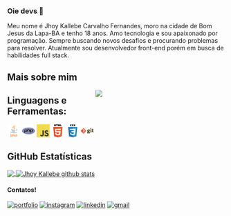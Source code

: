 ### Oie devs 👋

Meu nome é Jhoy Kallebe Carvalho Fernandes, moro na cidade de Bom Jesus da Lapa-BA e tenho 18 anos. Amo tecnologia e sou apaixonado por programação. Sempre buscando novos desafios e procurando problemas para resolver. Atualmente sou desenvolvedor front-end porém em busca de habilidades full stack.

## Mais sobre mim

<img align="right" width="300" src="https://i2.wp.com/allhtaccess.info/wp-content/uploads/2018/03/programming.gif?fit=1281%2C716&ssl=1" />

## **Linguagens e Ferramentas:**  

<code><img height="30" src="https://raw.githubusercontent.com/github/explore/80688e429a7d4ef2fca1e82350fe8e3517d3494d/topics/java/java.png"></code>
<code><img height="30" src="https://raw.githubusercontent.com/github/explore/80688e429a7d4ef2fca1e82350fe8e3517d3494d/topics/php/php.png"></code>
<code><img height="30" src="https://raw.githubusercontent.com/github/explore/80688e429a7d4ef2fca1e82350fe8e3517d3494d/topics/javascript/javascript.png"></code>
<code><img height="30" src="https://raw.githubusercontent.com/github/explore/80688e429a7d4ef2fca1e82350fe8e3517d3494d/topics/html/html.png"></code>
<code><img height="30" src="https://raw.githubusercontent.com/github/explore/80688e429a7d4ef2fca1e82350fe8e3517d3494d/topics/css/css.png"></code>
<code><img height="30" src="https://raw.githubusercontent.com/github/explore/80688e429a7d4ef2fca1e82350fe8e3517d3494d/topics/git/git.png"></code>

## **GitHub Estatísticas**

<a href="https://github.com/Gurupreet">
  <img align="center" src="https://github-readme-stats.vercel.app/api/top-langs/?username=Jhoy-Kallebe&theme=dracula&hide_langs_below=1" />
</a>

<a href="https://github.com/Gurupreet">
 <img align="center" src="https://github-readme-stats.vercel.app/api?username=Jhoy-Kallebe&show_icons=true&theme=dracula&line_height=27" alt="Jhoy Kallebe github stats"/>
</a>

<br>

#### Contatos!

[![portfolio](https://img.shields.io/badge/website-000000?style=for-the-badge&logo=About.me&logoColor=white)](https://jhoy-kallebe.github.io/Portfolio/src/app/) 
[![instagram](https://img.shields.io/badge/Instagram-E4405F?style=for-the-badge&logo=instagram&logoColor=white)](https://www.instagram.com/jhoy_kallebe09/)
[![linkedin](https://img.shields.io/badge/LinkedIn-0077B5?style=for-the-badge&logo=linkedin&logoColor=white)](https://www.linkedin.com/in/jhoy-kallebe-120791205/)
[![gmail](https://img.shields.io/badge/Gmail-D14836?style=for-the-badge&logo=gmail&logoColor=white)](jhoykallebecontato@gmail.com)
